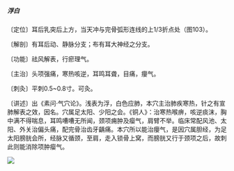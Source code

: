 ##### 浮白

〔定位〕耳后乳突后上方，当天冲与完骨弧形连线的上1/3折点处（图103）。 

〔解剖〕有耳后动、静脉分支；布有耳大神经之分支。

〔功能〕祛风解表，行瘀理气。

〔主治〕头项强痛，寒热咳逆，耳鸣耳聋，目痛，癭气。

〔刺灸〕平刺0.5~0.8寸。可灸。

〔讲述〕出《素问·气穴论》。浅表为浮，白色应肺，本穴主治肺疾寒热，针之有宣肺解表之效，因名。穴属足太阳、少阳之会。《铜人》：治寒热喉痹，咳逆痰沫，胸中满不得喘息，耳鸣嘈嘈无所闻，颈项痈肿及瘿气，肩臂不举。临床常配风池、太阳、外关治偏头痛，配完骨治齿牙齲痛。本穴所以能治癭气，是因穴属胆经，为足太阳膀胱会所，经脉又循颈，至肩，走入锁骨上窝，而膀胱又行于颈项之后，故刺此则能消除项肿瘿气。

![](img/图103.jpg)
